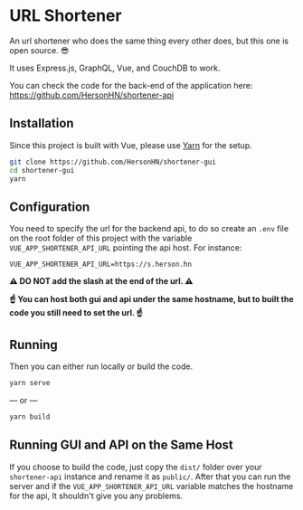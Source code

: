 # URL Shortener

An url shortener who does the same thing every other does, but this one is open source. :sunglasses:

It uses Express.js, GraphQL, Vue, and CouchDB to work.

You can check the code for the back-end of the application here: <https://github.com/HersonHN/shortener-api>

## Installation

Since this project is built with Vue, please use [Yarn](https://yarnpkg.com) for the setup.

```bash
git clone https://github.com/HersonHN/shortener-gui
cd shortener-gui
yarn
```

## Configuration

You need to specify the url for the backend api, to do so create an `.env` file on the root folder of this project with the variable `VUE_APP_SHORTENER_API_URL` pointing the api host. For instance:

```
VUE_APP_SHORTENER_API_URL=https://s.herson.hn
```

**:warning: DO NOT add the slash at the end of the url. :warning:**

**:point_up: You can host both gui and api under the same hostname, but to built the code you still need to set the url. :point_up:**

## Running

Then you can either run locally or build the code.

```bash
yarn serve
```

— or —

```bash
yarn build
```

## Running GUI and API on the Same Host

If you choose to build the code, just copy the `dist/` folder over your `shortener-api` instance and rename it as `public/`.
After that you can run the server and if the `VUE_APP_SHORTENER_API_URL` variable matches the hostname for the api, It shouldn't give you any problems.
